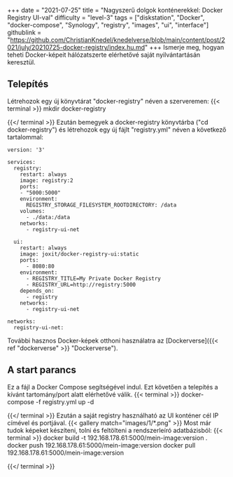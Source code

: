 +++
date = "2021-07-25"
title = "Nagyszerű dolgok konténerekkel: Docker Registry UI-val"
difficulty = "level-3"
tags = ["diskstation", "Docker", "docker-compose", "Synology", "registry", "images", "ui", "interface"]
githublink = "https://github.com/ChristianKnedel/knedelverse/blob/main/content/post/2021/july/20210725-docker-registry/index.hu.md"
+++
Ismerje meg, hogyan teheti Docker-képeit hálózatszerte elérhetővé saját nyilvántartásán keresztül.
## Telepítés
Létrehozok egy új könyvtárat "docker-registry" néven a szerveremen:
{{< terminal >}}
mkdir docker-registry

{{</ terminal >}}
Ezután bemegyek a docker-registry könyvtárba ("cd docker-registry") és létrehozok egy új fájlt "registry.yml" néven a következő tartalommal:
```
version: '3'

services:
  registry:
    restart: always
    image: registry:2
    ports:
    - "5000:5000"
    environment:
      REGISTRY_STORAGE_FILESYSTEM_ROOTDIRECTORY: /data
    volumes:
      - ./data:/data
    networks:
      - registry-ui-net

  ui:
    restart: always
    image: joxit/docker-registry-ui:static
    ports:
      - 8080:80
    environment:
      - REGISTRY_TITLE=My Private Docker Registry
      - REGISTRY_URL=http://registry:5000
    depends_on:
      - registry
    networks:
      - registry-ui-net

networks:
  registry-ui-net:

```
További hasznos Docker-képek otthoni használatra az [Dockerverse]({{< ref "dockerverse" >}} "Dockerverse").
## A start parancs
Ez a fájl a Docker Compose segítségével indul. Ezt követően a telepítés a kívánt tartomány/port alatt elérhetővé válik.
{{< terminal >}}
docker-compose -f registry.yml up -d

{{</ terminal >}}
Ezután a saját registry használható az UI konténer cél IP címével és portjával.
{{< gallery match="images/1/*.png" >}}
Most már tudok képeket készíteni, tolni és feltölteni a rendszerleíró adatbázisból:
{{< terminal >}}
docker build -t 192.168.178.61:5000/mein-image:version .
docker push 192.168.178.61:5000/mein-image:version
docker pull 192.168.178.61:5000/mein-image:version

{{</ terminal >}}
